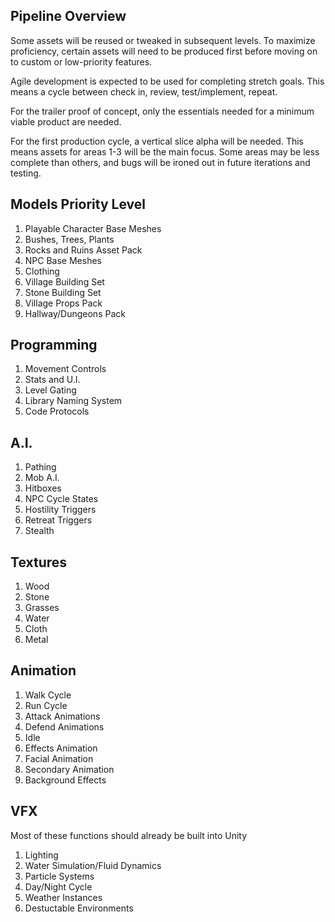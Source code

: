 ## Pipeline Overview

Some assets will be reused or tweaked in subsequent levels.  To maximize proficiency, certain assets will need to be produced first before moving on to custom or low-priority features.

Agile development is expected to be used for completing stretch goals.  This means a cycle between check in, review, test/implement, repeat.

For the trailer proof of concept, only the essentials needed for a minimum viable product are needed.

For the first production cycle, a vertical slice alpha will be needed. This means assets for areas 1-3 will be the main focus.  Some areas may be less complete than others, and bugs will be ironed out in future iterations and testing.

## Models Priority Level
1. Playable Character Base Meshes
2. Bushes, Trees, Plants
3. Rocks and Ruins Asset Pack
4. NPC Base Meshes
5. Clothing 
6. Village Building Set
7. Stone Building Set
8. Village Props Pack
7. Hallway/Dungeons Pack

## Programming
1. Movement Controls
2. Stats and U.I.
3. Level Gating
4. Library Naming System
5. Code Protocols

## A.I.
1. Pathing 
2. Mob A.I.
3. Hitboxes
4. NPC Cycle States
5. Hostility Triggers
6. Retreat Triggers
7. Stealth

## Textures
1. Wood 
2. Stone
3. Grasses
4. Water
5. Cloth
6. Metal

## Animation
1. Walk Cycle
2. Run Cycle
3. Attack Animations
4. Defend Animations
5. Idle
6. Effects Animation
7. Facial Animation
8. Secondary Animation
9. Background Effects

## VFX
Most of these functions should already be built into Unity
1. Lighting
2. Water Simulation/Fluid Dynamics
3. Particle Systems
4. Day/Night Cycle
5. Weather Instances
6. Destuctable Environments
